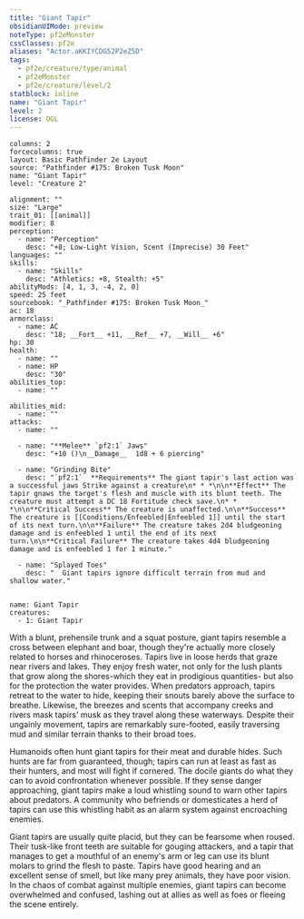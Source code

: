 ```yaml
---
title: "Giant Tapir"
obsidianUIMode: preview
noteType: pf2eMonster
cssClasses: pf2e
aliases: "Actor.aKKIYCDG52P2eZ5D" 
tags:
  - pf2e/creature/type/animal
  - pf2eMonster
  - pf2e/creature/level/2
statblock: inline
name: "Giant Tapir"
level: 2
license: OGL
---
```


```statblock
columns: 2
forcecolumns: true
layout: Basic Pathfinder 2e Layout
source: "Pathfinder #175: Broken Tusk Moon"
name: "Giant Tapir"
level: "Creature 2"

alignment: ""
size: "Large"
trait_01: [[animal]]
modifier: 8
perception:
  - name: "Perception"
    desc: "+8; Low-Light Vision, Scent (Imprecise) 30 Feet"
languages: ""
skills:
  - name: "Skills"
    desc: "Athletics: +8, Stealth: +5"
abilityMods: [4, 1, 3, -4, 2, 0]
speed: 25 feet
sourcebook: "_Pathfinder #175: Broken Tusk Moon_"
ac: 18
armorclass:
  - name: AC
    desc: "18; __Fort__ +11, __Ref__ +7, __Will__ +6"
hp: 30
health:
  - name: ""
  - name: HP
    desc: "30"
abilities_top:
  - name: ""

abilities_mid:
  - name: ""
attacks:
  - name: ""

  - name: "**Melee** `pf2:1` Jaws"
    desc: "+10 ()\n__Damage__  1d8 + 6 piercing"

  - name: "Grinding Bite"
    desc: "`pf2:1`  **Requirements** The giant tapir's last action was a successful jaws Strike against a creature\n* * *\n\n**Effect** The tapir gnaws the target's flesh and muscle with its blunt teeth. The creature must attempt a DC 18 Fortitude check save.\n* * *\n\n**Critical Success** The creature is unaffected.\n\n**Success** The creature is [[Conditions/Enfeebled|Enfeebled 1]] until the start of its next turn.\n\n**Failure** The creature takes 2d4 bludgeoning damage and is enfeebled 1 until the end of its next turn.\n\n**Critical Failure** The creature takes 4d4 bludgeoning damage and is enfeebled 1 for 1 minute."

  - name: "Splayed Toes"
    desc: "  Giant tapirs ignore difficult terrain from mud and shallow water."
 
```

```encounter-table
name: Giant Tapir
creatures:
  - 1: Giant Tapir
```



With a blunt, prehensile trunk and a squat posture, giant tapirs resemble a cross between elephant and boar, though they're actually more closely related to horses and rhinoceroses. Tapirs live in loose herds that graze near rivers and lakes. They enjoy fresh water, not only for the lush plants that grow along the shores-which they eat in prodigious quantities- but also for the protection the water provides. When predators approach, tapirs retreat to the water to hide, keeping their snouts barely above the surface to breathe. Likewise, the breezes and scents that accompany creeks and rivers mask tapirs' musk as they travel along these waterways. Despite their ungainly movement, tapirs are remarkably sure-footed, easily traversing mud and similar terrain thanks to their broad toes.

Humanoids often hunt giant tapirs for their meat and durable hides. Such hunts are far from guaranteed, though; tapirs can run at least as fast as their hunters, and most will fight if cornered. The docile giants do what they can to avoid confrontation whenever possible. If they sense danger approaching, giant tapirs make a loud whistling sound to warn other tapirs about predators. A community who befriends or domesticates a herd of tapirs can use this whistling habit as an alarm system against encroaching enemies.

Giant tapirs are usually quite placid, but they can be fearsome when roused. Their tusk-like front teeth are suitable for gouging attackers, and a tapir that manages to get a mouthful of an enemy's arm or leg can use its blunt molars to grind the flesh to paste. Tapirs have good hearing and an excellent sense of smell, but like many prey animals, they have poor vision. In the chaos of combat against multiple enemies, giant tapirs can become overwhelmed and confused, lashing out at allies as well as foes or fleeing the scene entirely.
